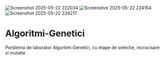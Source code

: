 ![Screenshot 2025-05-22 222034](https://github.com/user-attachments/assets/352c56bc-a526-49f4-8fdb-e8302ff2282c)
![Screenshot 2025-05-22 224154](https://github.com/user-attachments/assets/75f4b38b-9a27-4681-be58-ebe82a2caf36)
![Screenshot 2025-05-22 224217](https://github.com/user-attachments/assets/88a6b9d8-2fcb-4001-a31a-cf08cc3d4bfb)
# Algoritmi-Genetici
Porblema de laborator Algoritmi Genetici, cu etape de selectie, incrucisare si mutatie
